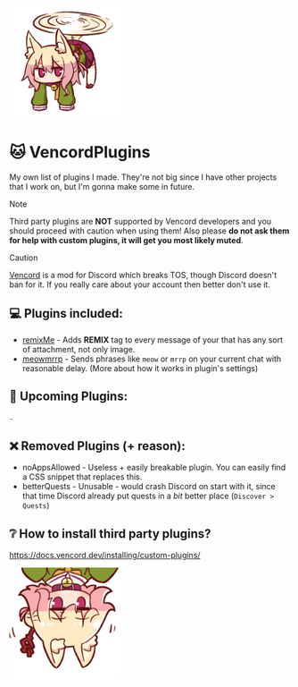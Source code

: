 <img src="assets/shiggycopter.png" alt="shiggy goes brrrr" height="200">  
  
# 🐱 VencordPlugins
My own list of plugins I made. They're not big since I have other projects that I work on, but I'm gonna make some in future.

> [!NOTE]
> Third party plugins are **NOT** supported by Vencord developers and you should proceed with caution when using them! Also please **do not ask them for help with custom plugins, it will get you most likely muted**.

> [!CAUTION]
> [Vencord](https://github.com/Vendicated/Vencord) is a mod for Discord which breaks TOS, though Discord doesn't ban for it. If you really care about your account then better don't use it.

## 💻 Plugins included:
- [remixMe](remixMe/index.tsx) - Adds **REMIX** tag to every message of your that has any sort of attachment, not only image.  
- [meowmrrp](meowmrrp/index.tsx) - Sends phrases like `meow` or `mrrp` on your current chat with reasonable delay. (More about how it works in plugin's settings) 

## 💬 Upcoming Plugins:
`-`

## ❌ Removed Plugins (+ reason):
- noAppsAllowed - Useless + easily breakable plugin. You can easily find a CSS snippet that replaces this.
- betterQuests - Unusable - would crash Discord on start with it, since that time Discord already put quests in a *bit* better place (`Discover > Quests`)


## ❔ How to install third party plugins?
https://docs.vencord.dev/installing/custom-plugins/

<img src="assets/shiggyboo.png" alt="shiggy jumpscares you" height="200">

